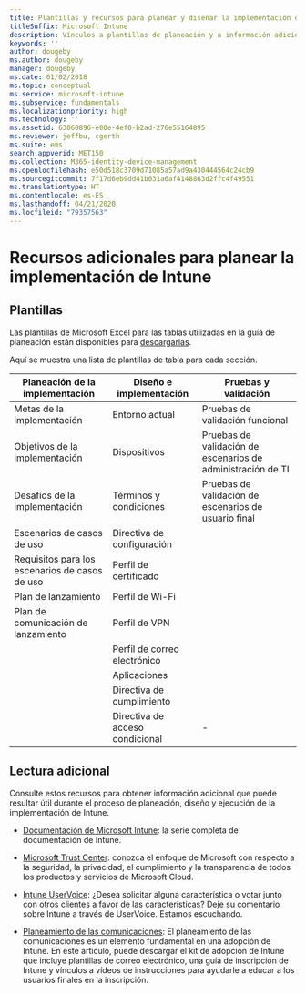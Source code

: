 ```yaml
---
title: Plantillas y recursos para planear y diseñar la implementación de Intune
titleSuffix: Microsoft Intune
description: Vínculos a plantillas de planeación y a información adicional sobre Intune que pueden resultar útiles durante el proceso de planeación y ejecución de la implementación de Microsoft Intune.
keywords: ''
author: dougeby
ms.author: dougeby
manager: dougeby
ms.date: 01/02/2018
ms.topic: conceptual
ms.service: microsoft-intune
ms.subservice: fundamentals
ms.localizationpriority: high
ms.technology: ''
ms.assetid: 63060896-e00e-4ef0-b2ad-276e55164895
ms.reviewer: jeffbu, cgerth
ms.suite: ems
search.appverid: MET150
ms.collection: M365-identity-device-management
ms.openlocfilehash: e50d518c3709d71085a57ad9a430444564c24cb9
ms.sourcegitcommit: 7f17d6eb9dd41b031a6af4148863d2ffc4f49551
ms.translationtype: HT
ms.contentlocale: es-ES
ms.lasthandoff: 04/21/2020
ms.locfileid: "79357563"
---
```

# <a name="additional-resources-for-planning-your-intune-deployment"></a>Recursos adicionales para planear la implementación de Intune

## <a name="templates"></a>Plantillas

Las plantillas de Microsoft Excel para las tablas utilizadas en la guía de planeación están disponibles para [descargarlas](https://gallery.technet.microsoft.com/Intune-deployment-planning-fae156c2?redir=0).

Aquí se muestra una lista de plantillas de tabla para cada sección.

|Planeación de la implementación  |Diseño e implementación   |Pruebas y validación |
|-----|----- |------|
| Metas de la implementación |Entorno actual|Pruebas de validación funcional|
| Objetivos de la implementación |Dispositivos|Pruebas de validación de escenarios de administración de TI|
| Desafíos de la implementación |Términos y condiciones|Pruebas de validación de escenarios de usuario final|
| Escenarios de casos de uso |Directiva de configuración| |
| Requisitos para los escenarios de casos de uso |Perfil de certificado| |
| Plan de lanzamiento |Perfil de Wi-Fi| |
| Plan de comunicación de lanzamiento|Perfil de VPN| |
| |  Perfil de correo electrónico | |
| | Aplicaciones | |
| | Directiva de cumplimiento | |
| | Directiva de acceso condicional|-|

## <a name="further-reading"></a>Lectura adicional

Consulte estos recursos para obtener información adicional que puede resultar útil durante el proceso de planeación, diseño y ejecución de la implementación de Intune.

- [Documentación de Microsoft Intune](https://docs.microsoft.com/intune/): la serie completa de documentación de Intune.

- [Microsoft Trust Center](https://www.microsoft.com/TrustCenter): conozca el enfoque de Microsoft con respecto a la seguridad, la privacidad, el cumplimiento y la transparencia de todos los productos y servicios de Microsoft Cloud.

- [Intune UserVoice](https://microsoftintune.uservoice.com/): ¿Desea solicitar alguna característica o votar junto con otros clientes a favor de las características? Deje su comentario sobre Intune a través de UserVoice. Estamos escuchando.

- [Planeamiento de las comunicaciones](migration-guide-communication-plan.md): El planeamiento de las comunicaciones es un elemento fundamental en una adopción de Intune. En este artículo, puede descargar el kit de adopción de Intune que incluye plantillas de correo electrónico, una guía de inscripción de Intune y vínculos a vídeos de instrucciones para ayudarle a educar a los usuarios finales en la inscripción.

